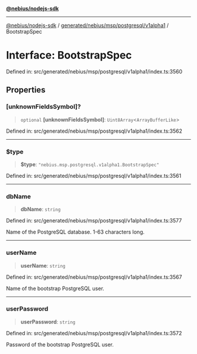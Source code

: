 [**@nebius/nodejs-sdk**](../../../../../../README.md)

---

[@nebius/nodejs-sdk](../../../../../../README.md) / [generated/nebius/msp/postgresql/v1alpha1](../README.md) / BootstrapSpec

# Interface: BootstrapSpec

Defined in: src/generated/nebius/msp/postgresql/v1alpha1/index.ts:3560

## Properties

### \[unknownFieldsSymbol\]?

> `optional` **\[unknownFieldsSymbol\]**: `Uint8Array`\<`ArrayBufferLike`\>

Defined in: src/generated/nebius/msp/postgresql/v1alpha1/index.ts:3562

---

### $type

> **$type**: `"nebius.msp.postgresql.v1alpha1.BootstrapSpec"`

Defined in: src/generated/nebius/msp/postgresql/v1alpha1/index.ts:3561

---

### dbName

> **dbName**: `string`

Defined in: src/generated/nebius/msp/postgresql/v1alpha1/index.ts:3577

Name of the PostgreSQL database. 1-63 characters long.

---

### userName

> **userName**: `string`

Defined in: src/generated/nebius/msp/postgresql/v1alpha1/index.ts:3567

Name of the bootstrap PostgreSQL user.

---

### userPassword

> **userPassword**: `string`

Defined in: src/generated/nebius/msp/postgresql/v1alpha1/index.ts:3572

Password of the bootstrap PostgreSQL user.
